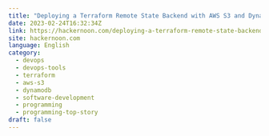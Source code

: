 ```yaml
---
title: "Deploying a Terraform Remote State Backend with AWS S3 and DynamoDB"
date: 2023-02-24T16:32:34Z
link: https://hackernoon.com/deploying-a-terraform-remote-state-backend-with-aws-s3-and-dynamodb?source=rss&utm_medium=RSS&utm_source=news.12bit.vn
site: hackernoon.com
language: English
category:
  - devops
  - devops-tools
  - terraform
  - aws-s3
  - dynamodb
  - software-development
  - programming
  - programming-top-story
draft: false
---
```

